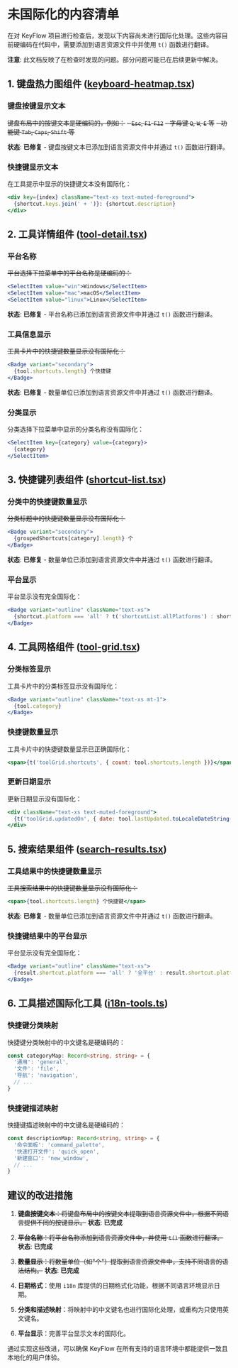 # 未国际化的内容清单

在对 KeyFlow 项目进行检查后，发现以下内容尚未进行国际化处理。这些内容目前硬编码在代码中，需要添加到语言资源文件中并使用 `t()` 函数进行翻译。

**注意**: 此文档反映了在检查时发现的问题。部分问题可能已在后续更新中解决。

## 1. 键盘热力图组件 ([keyboard-heatmap.tsx](file:///E:/git_ai/kf-key/keyflow-platform/src/components/keyboard-heatmap.tsx))

### 键盘按键显示文本
~~键盘布局中的按键文本是硬编码的，例如：~~
~~- `Esc`, `F1`-`F12`~~
~~- 字母键 `Q`, `W`, `E` 等~~
~~- 功能键 `Tab`, `Caps`, `Shift` 等~~

**状态**: **已修复** - 键盘按键文本已添加到语言资源文件中并通过 `t()` 函数进行翻译。

### 快捷键显示文本
在工具提示中显示的快捷键文本没有国际化：

```jsx
<div key={index} className="text-xs text-muted-foreground">
  {shortcut.keys.join(' + ')}: {shortcut.description}
</div>
```

## 2. 工具详情组件 ([tool-detail.tsx](file:///E:/git_ai/kf-key/keyflow-platform/src/components/tool-detail.tsx))

### 平台名称
~~平台选择下拉菜单中的平台名称是硬编码的：~~

```jsx
<SelectItem value="win">Windows</SelectItem>
<SelectItem value="mac">macOS</SelectItem>
<SelectItem value="linux">Linux</SelectItem>
```

**状态**: **已修复** - 平台名称已添加到语言资源文件中并通过 `t()` 函数进行翻译。

### 工具信息显示
~~工具卡片中的快捷键数量显示没有国际化：~~

```jsx
<Badge variant="secondary">
  {tool.shortcuts.length} 个快捷键
</Badge>
```

**状态**: **已修复** - 数量单位已添加到语言资源文件中并通过 `t()` 函数进行翻译。

### 分类显示
分类选择下拉菜单中显示的分类名称没有国际化：

```jsx
<SelectItem key={category} value={category}>
  {category}
</SelectItem>
```

## 3. 快捷键列表组件 ([shortcut-list.tsx](file:///E:/git_ai/kf-key/keyflow-platform/src/components/shortcut-list.tsx))

### 分类中的快捷键数量显示
~~分类标题中的快捷键数量显示没有国际化：~~

```jsx
<Badge variant="secondary">
  {groupedShortcuts[category].length} 个
</Badge>
```

**状态**: **已修复** - 数量单位已添加到语言资源文件中并通过 `t()` 函数进行翻译。

### 平台显示
平台显示没有完全国际化：

```jsx
<Badge variant="outline" className="text-xs">
  {shortcut.platform === 'all' ? t('shortcutList.allPlatforms') : shortcut.platform.toUpperCase()}
</Badge>
```

## 4. 工具网格组件 ([tool-grid.tsx](file:///E:/git_ai/kf-key/keyflow-platform/src/components/tool-grid.tsx))

### 分类标签显示
工具卡片中的分类标签显示没有国际化：

```jsx
<Badge variant="outline" className="text-xs mt-1">
  {tool.category}
</Badge>
```

### 快捷键数量显示
工具卡片中的快捷键数量显示已正确国际化：

```jsx
<span>{t('toolGrid.shortcuts', { count: tool.shortcuts.length })}</span>
```

### 更新日期显示
更新日期显示没有国际化：

```jsx
<div className="text-xs text-muted-foreground">
  {t('toolGrid.updatedOn', { date: tool.lastUpdated.toLocaleDateString() })}
</div>
```

## 5. 搜索结果组件 ([search-results.tsx](file:///E:/git_ai/kf-key/keyflow-platform/src/components/search-results.tsx))

### 工具结果中的快捷键数量显示
~~工具搜索结果中的快捷键数量显示没有国际化：~~

```jsx
<span>{tool.shortcuts.length} 个快捷键</span>
```

**状态**: **已修复** - 数量单位已添加到语言资源文件中并通过 `t()` 函数进行翻译。

### 快捷键结果中的平台显示
平台显示没有完全国际化：

```jsx
<Badge variant="outline" className="text-xs">
  {result.shortcut.platform === 'all' ? '全平台' : result.shortcut.platform.toUpperCase()}
</Badge>
```

## 6. 工具描述国际化工具 ([i18n-tools.ts](file:///E:/git_ai/kf-key/keyflow-platform/src/utils/i18n-tools.ts))

### 快捷键分类映射
快捷键分类映射中的中文键名是硬编码的：

```typescript
const categoryMap: Record<string, string> = {
  '通用': 'general',
  '文件': 'file',
  '导航': 'navigation',
  // ...
}
```

### 快捷键描述映射
快捷键描述映射中的中文键名是硬编码的：

```typescript
const descriptionMap: Record<string, string> = {
  '命令面板': 'command_palette',
  '快速打开文件': 'quick_open',
  '新建窗口': 'new_window',
  // ...
}
```

## 建议的改进措施

1. ~~**键盘按键文本**：将键盘布局中的按键文本提取到语言资源文件中，根据不同语言提供不同的按键显示。~~
   **状态**: **已完成**

2. ~~**平台名称**：将平台名称添加到语言资源文件中，并使用 `t()` 函数进行翻译。~~
   **状态**: **已完成**

3. ~~**数量显示**：将数量单位（如"个"）提取到语言资源文件中，支持不同语言的语法结构。~~
   **状态**: **已完成**

4. **日期格式**：使用 `i18n` 库提供的日期格式化功能，根据不同语言环境显示日期。

5. **分类和描述映射**：将映射中的中文键名也进行国际化处理，或重构为只使用英文键名。

6. **平台显示**：完善平台显示文本的国际化。

通过实现这些改进，可以确保 KeyFlow 在所有支持的语言环境中都能提供一致且本地化的用户体验。